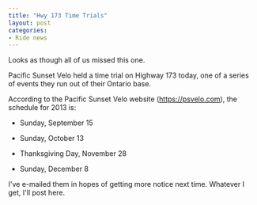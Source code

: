 ```yaml
---
title: "Hwy 173 Time Trials"
layout: post
categories:
- Ride news
---
```


Looks as though all of us missed this one.

Pacific Sunset Velo held a time trial on Highway 173 today, one of a series of events they run out of their Ontario base.

According to the Pacific Sunset Velo website (https://psvelo.com), the schedule for 2013 is:

- Sunday, September 15

- Sunday, October 13

- Thanksgiving Day, November 28

- Sunday, December 8

I've e-mailed them in hopes of getting more notice next time. Whatever I get, I'll post here.
